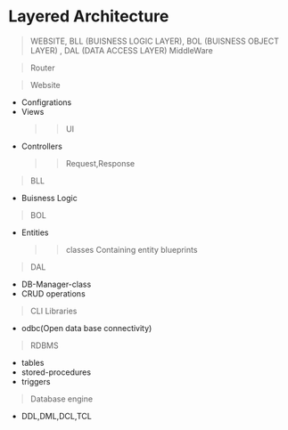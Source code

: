 # Layered Architecture 
> WEBSITE, BLL (BUISNESS LOGIC LAYER), BOL (BUISNESS OBJECT LAYER)  , DAL (DATA ACCESS LAYER)
> MiddleWare

>Router

> Website
- Configrations
- Views
    >> UI
- Controllers
    >> Request,Response

> BLL
- Buisness Logic
> BOL
- Entities 
    >> classes Containing entity blueprints
> DAL
- DB-Manager-class
- CRUD operations
> CLI
> Libraries
- odbc(Open data base connectivity)
> RDBMS
- tables
- stored-procedures
- triggers

> Database engine 
- DDL,DML,DCL,TCL
